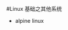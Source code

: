 <!--
 * @Description:
 * @Author: 焦国峰
 * @Github: https://github.com/clement-jiao
 * @Date: 2019-08-13 15:07:12
 * @LastEditors: clement-jiao
 * @LastEditTime: 2019-08-14 01:40:14
 -->
#Linux 基础之其他系统

- alpine linux
